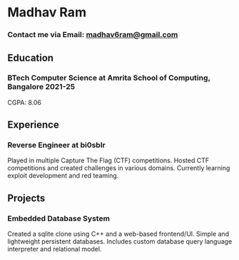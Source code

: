 # Madhav Ram
### Contact me via Email: madhav6ram@gmail.com

## Education
### BTech Computer Science at Amrita School of Computing, Bangalore 2021-25
 CGPA: 8.06

## Experience
### Reverse Engineer at bi0sblr
 Played in multiple Capture The Flag (CTF) competitions.
 Hosted CTF competitions and created challenges in various domains.
 Currently learning exploit development and red teaming.

## Projects
### Embedded Database System
 Created a sqlite clone using C++ and a web-based frontend/UI.
 Simple and lightweight persistent databases.
 Includes custom database query language interpreter and relational model.
